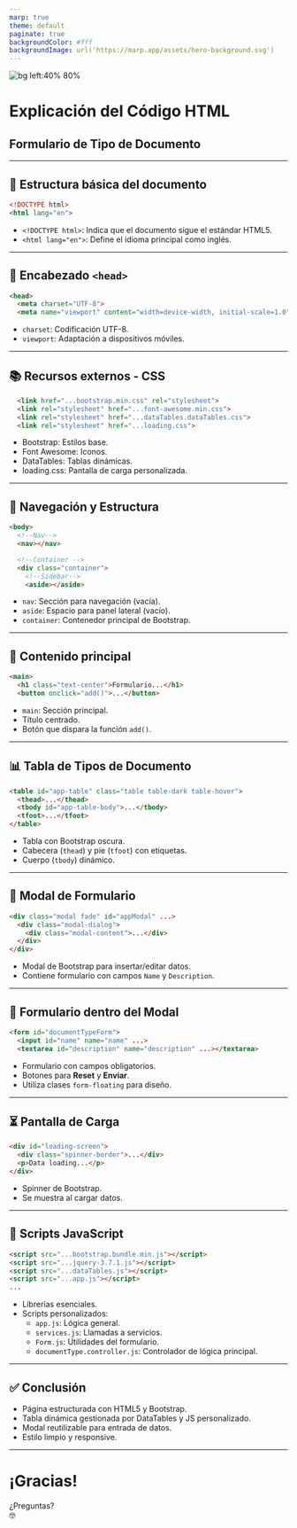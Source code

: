 ```yaml
---
marp: true
theme: default
paginate: true
backgroundColor: #fff
backgroundImage: url('https://marp.app/assets/hero-background.svg')
---
```

![bg left:40% 80%](https://www.sena.edu.co/Style%20Library/alayout/images/logoSena.png)
# Explicación del Código HTML  
## Formulario de Tipo de Documento

---

## 🧩 Estructura básica del documento

```html
<!DOCTYPE html>
<html lang="en">
```

- `<!DOCTYPE html>`: Indica que el documento sigue el estándar HTML5.
- `<html lang="en">`: Define el idioma principal como inglés.

---

## 🔧 Encabezado `<head>`

```html
<head>
  <meta charset="UTF-8">
  <meta name="viewport" content="width=device-width, initial-scale=1.0">
```

- `charset`: Codificación UTF-8.
- `viewport`: Adaptación a dispositivos móviles.

---

## 📚 Recursos externos - CSS

```html
  <link href="...bootstrap.min.css" rel="stylesheet">
  <link rel="stylesheet" href="...font-awesome.min.css">
  <link rel="stylesheet" href="...dataTables.dataTables.css">
  <link rel="stylesheet" href="...loading.css">
```

- Bootstrap: Estilos base.
- Font Awesome: Iconos.
- DataTables: Tablas dinámicas.
- loading.css: Pantalla de carga personalizada.

---

## 🧭 Navegación y Estructura

```html
<body>
  <!--Nav-->
  <nav></nav>

  <!--Container -->
  <div class="container">
    <!--Sidebar-->
    <aside></aside>
```

- `nav`: Sección para navegación (vacía).
- `aside`: Espacio para panel lateral (vacío).
- `container`: Contenedor principal de Bootstrap.

---

## 📝 Contenido principal

```html
<main>
  <h1 class="text-center">Formulario...</h1>
  <button onclick="add()">...</button>
```

- `main`: Sección principal.
- Título centrado.
- Botón que dispara la función `add()`.

---

## 📊 Tabla de Tipos de Documento

```html
<table id="app-table" class="table table-dark table-hover">
  <thead>...</thead>
  <tbody id="app-table-body">...</tbody>
  <tfoot>...</tfoot>
</table>
```

- Tabla con Bootstrap oscura.
- Cabecera (`thead`) y pie (`tfoot`) con etiquetas.
- Cuerpo (`tbody`) dinámico.

---

## 💬 Modal de Formulario

```html
<div class="modal fade" id="appModal" ...>
  <div class="modal-dialog">
    <div class="modal-content">...</div>
  </div>
</div>
```

- Modal de Bootstrap para insertar/editar datos.
- Contiene formulario con campos `Name` y `Description`.

---

## 🧾 Formulario dentro del Modal

```html
<form id="documentTypeForm">
  <input id="name" name="name" ...>
  <textarea id="description" name="description" ...></textarea>
```

- Formulario con campos obligatorios.
- Botones para **Reset** y **Enviar**.
- Utiliza clases `form-floating` para diseño.

---

## ⏳ Pantalla de Carga

```html
<div id="loading-screen">
  <div class="spinner-border">...</div>
  <p>Data loading...</p>
</div>
```

- Spinner de Bootstrap.
- Se muestra al cargar datos.

---

## 🧠 Scripts JavaScript

```html
<script src="...bootstrap.bundle.min.js"></script>
<script src="...jquery-3.7.1.js"></script>
<script src="...dataTables.js"></script>
<script src="...app.js"></script>
...
```

- Librerías esenciales.
- Scripts personalizados:
  - `app.js`: Lógica general.
  - `services.js`: Llamadas a servicios.
  - `Form.js`: Utilidades del formulario.
  - `documentType.controller.js`: Controlador de lógica principal.

---

## ✅ Conclusión

- Página estructurada con HTML5 y Bootstrap.
- Tabla dinámica gestionada por DataTables y JS personalizado.
- Modal reutilizable para entrada de datos.
- Estilo limpio y responsive.

---

# ¡Gracias!

¿Preguntas?  
🤓
